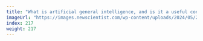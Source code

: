 ```yaml
---
title: "What is artificial general intelligence, and is it a useful concept?"
imageUrl: "https://images.newscientist.com/wp-content/uploads/2024/05/20144944/SEI_205166454.jpg?width=788"
index: 217
weight: 217
---
```


